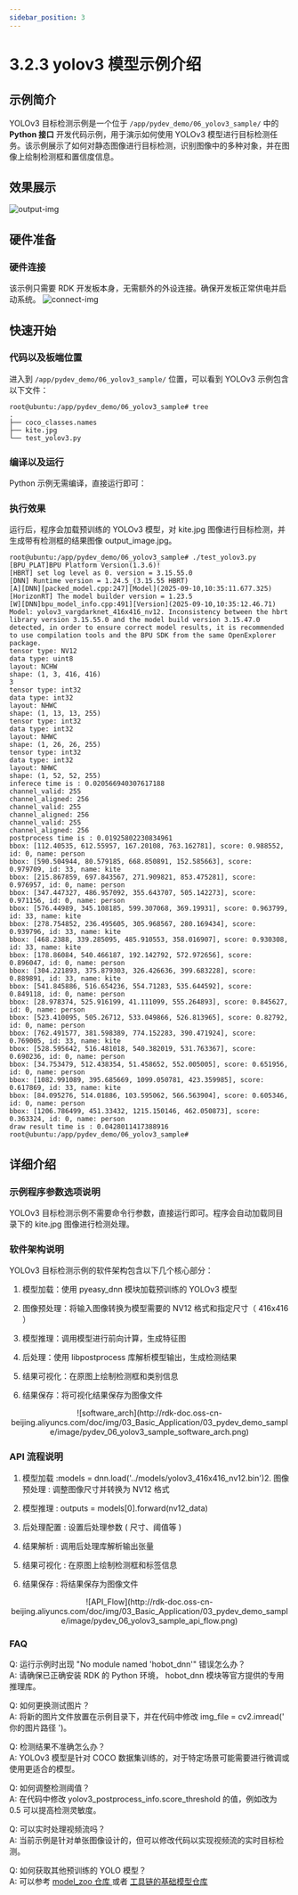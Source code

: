 ```yaml
---
sidebar_position: 3
---
```


# 3.2.3 yolov3  模型示例介绍

## 示例简介
YOLOv3 目标检测示例是一个位于 `/app/pydev_demo/06_yolov3_sample/` 中的 **Python 接口** 开发代码示例，用于演示如何使用 YOLOv3 模型进行目标检测任务。该示例展示了如何对静态图像进行目标检测，识别图像中的多种对象，并在图像上绘制检测框和置信度信息。

## 效果展示
![output-img](http://rdk-doc.oss-cn-beijing.aliyuncs.com/doc/img/03_Basic_Application/03_pydev_demo_sample/image/pydev_06_runing.png)

## 硬件准备

### 硬件连接
该示例只需要 RDK 开发板本身，无需额外的外设连接。确保开发板正常供电并启动系统。
![connect-img](http://rdk-doc.oss-cn-beijing.aliyuncs.com/doc/img/03_Basic_Application/03_pydev_demo_sample/image/pydev_06_hw_connect.png)

## 快速开始

### 代码以及板端位置
进入到 `/app/pydev_demo/06_yolov3_sample/` 位置，可以看到 YOLOv3 示例包含以下文件：
```
root@ubuntu:/app/pydev_demo/06_yolov3_sample# tree
.
├── coco_classes.names
├── kite.jpg
└── test_yolov3.py

```

### 编译以及运行
Python 示例无需编译，直接运行即可：

### 执行效果
运行后，程序会加载预训练的 YOLOv3 模型，对 kite.jpg 图像进行目标检测，并生成带有检测框的结果图像 output_image.jpg。

```
root@ubuntu:/app/pydev_demo/06_yolov3_sample# ./test_yolov3.py 
[BPU_PLAT]BPU Platform Version(1.3.6)!
[HBRT] set log level as 0. version = 3.15.55.0
[DNN] Runtime version = 1.24.5_(3.15.55 HBRT)
[A][DNN][packed_model.cpp:247][Model](2025-09-10,10:35:11.677.325) [HorizonRT] The model builder version = 1.23.5
[W][DNN]bpu_model_info.cpp:491][Version](2025-09-10,10:35:12.46.71) Model: yolov3_vargdarknet_416x416_nv12. Inconsistency between the hbrt library version 3.15.55.0 and the model build version 3.15.47.0 detected, in order to ensure correct model results, it is recommended to use compilation tools and the BPU SDK from the same OpenExplorer package.
tensor type: NV12
data type: uint8
layout: NCHW
shape: (1, 3, 416, 416)
3
tensor type: int32
data type: int32
layout: NHWC
shape: (1, 13, 13, 255)
tensor type: int32
data type: int32
layout: NHWC
shape: (1, 26, 26, 255)
tensor type: int32
data type: int32
layout: NHWC
shape: (1, 52, 52, 255)
inferece time is : 0.020566940307617188
channel_valid: 255
channel_aligned: 256
channel_valid: 255
channel_aligned: 256
channel_valid: 255
channel_aligned: 256
postprocess time is : 0.01925802230834961
bbox: [112.40535, 612.55957, 167.20108, 763.162781], score: 0.988552, id: 0, name: person
bbox: [590.504944, 80.579185, 668.850891, 152.585663], score: 0.979709, id: 33, name: kite
bbox: [215.867859, 697.843567, 271.909821, 853.475281], score: 0.976957, id: 0, name: person
bbox: [347.447327, 486.957092, 355.643707, 505.142273], score: 0.971156, id: 0, name: person
bbox: [576.44989, 345.108185, 599.307068, 369.19931], score: 0.963799, id: 33, name: kite
bbox: [278.754852, 236.495605, 305.968567, 280.169434], score: 0.939796, id: 33, name: kite
bbox: [468.2388, 339.285095, 485.910553, 358.016907], score: 0.930308, id: 33, name: kite
bbox: [178.86084, 540.466187, 192.142792, 572.972656], score: 0.896047, id: 0, name: person
bbox: [304.221893, 375.879303, 326.426636, 399.683228], score: 0.889891, id: 33, name: kite
bbox: [541.845886, 516.654236, 554.71283, 535.644592], score: 0.849118, id: 0, name: person
bbox: [28.978374, 525.916199, 41.111099, 555.264893], score: 0.845627, id: 0, name: person
bbox: [523.410095, 505.26712, 533.049866, 526.813965], score: 0.82792, id: 0, name: person
bbox: [762.491577, 381.598389, 774.152283, 390.471924], score: 0.769005, id: 33, name: kite
bbox: [528.595642, 516.481018, 540.382019, 531.763367], score: 0.690236, id: 0, name: person
bbox: [34.753479, 512.438354, 51.458652, 552.005005], score: 0.651956, id: 0, name: person
bbox: [1082.991089, 395.685669, 1099.050781, 423.359985], score: 0.617869, id: 33, name: kite
bbox: [84.095276, 514.01886, 103.595062, 566.563904], score: 0.605346, id: 0, name: person
bbox: [1206.786499, 451.33432, 1215.150146, 462.050873], score: 0.363324, id: 0, name: person
draw result time is : 0.0428011417388916
root@ubuntu:/app/pydev_demo/06_yolov3_sample# 
```

## 详细介绍

### 示例程序参数选项说明
YOLOv3 目标检测示例不需要命令行参数，直接运行即可。程序会自动加载同目录下的 kite.jpg 图像进行检测处理。

### 软件架构说明
YOLOv3 目标检测示例的软件架构包含以下几个核心部分：

1. 模型加载：使用 pyeasy_dnn 模块加载预训练的 YOLOv3 模型

2. 图像预处理：将输入图像转换为模型需要的 NV12 格式和指定尺寸（ 416x416 ）

3. 模型推理：调用模型进行前向计算，生成特征图

4. 后处理：使用 libpostprocess 库解析模型输出，生成检测结果

5. 结果可视化：在原图上绘制检测框和类别信息

6. 结果保存：将可视化结果保存为图像文件

<center>
![software_arch](http://rdk-doc.oss-cn-beijing.aliyuncs.com/doc/img/03_Basic_Application/03_pydev_demo_sample/image/pydev_06_yolov3_sample_software_arch.png)
</center>

### API 流程说明
1. 模型加载 :models = dnn.load('../models/yolov3_416x416_nv12.bin')2. 图像预处理 : 调整图像尺寸并转换为 NV12 格式

3. 模型推理 : outputs = models[0].forward(nv12_data)

4. 后处理配置 : 设置后处理参数 ( 尺寸、阈值等 )

5. 结果解析 : 调用后处理库解析输出张量

6. 结果可视化 : 在原图上绘制检测框和标签信息

7. 结果保存 : 将结果保存为图像文件

<center>
![API_Flow](http://rdk-doc.oss-cn-beijing.aliyuncs.com/doc/img/03_Basic_Application/03_pydev_demo_sample/image/pydev_06_yolov3_sample_api_flow.png)
</center>

### FAQ

Q: 运行示例时出现 "No module named 'hobot_dnn'" 错误怎么办？\
A: 请确保已正确安装 RDK 的 Python 环境， hobot_dnn 模块等官方提供的专用推理库。

Q: 如何更换测试图片？\
A: 将新的图片文件放置在示例目录下，并在代码中修改 img_file = cv2.imread(' 你的图片路径 ')。

Q: 检测结果不准确怎么办？\
A: YOLOv3 模型是针对 COCO 数据集训练的，对于特定场景可能需要进行微调或使用更适合的模型。

Q: 如何调整检测阈值？\
A: 在代码中修改 yolov3_postprocess_info.score_threshold 的值，例如改为 0.5 可以提高检测灵敏度。

Q: 可以实时处理视频流吗？\
A: 当前示例是针对单张图像设计的，但可以修改代码以实现视频流的实时目标检测。

Q: 如何获取其他预训练的 YOLO 模型？\
A: 可以参考 [model_zoo 仓库 ](https://github.com/D-Robotics/rdk_model_zoo) 或者 [ 工具链的基础模型仓库 ](https://github.com/D-Robotics/hobot_model)

